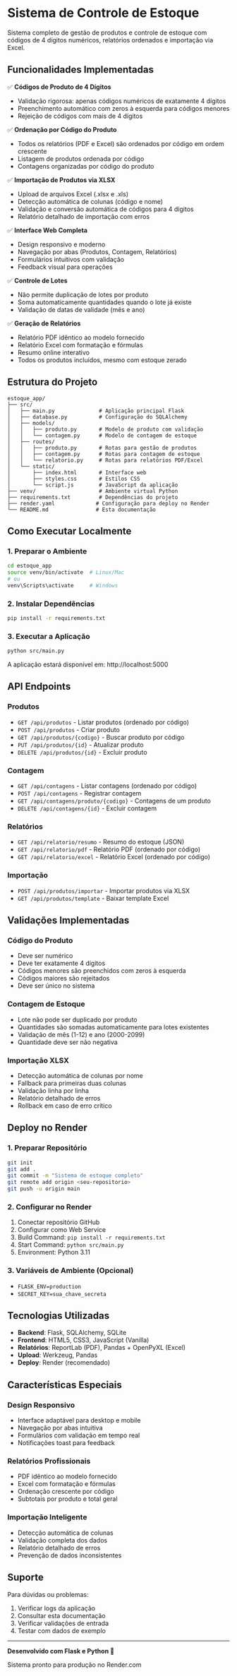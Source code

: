 # Sistema de Controle de Estoque

Sistema completo de gestão de produtos e controle de estoque com códigos de 4 dígitos numéricos, relatórios ordenados e importação via Excel.

## Funcionalidades Implementadas

✅ **Códigos de Produto de 4 Dígitos**
- Validação rigorosa: apenas códigos numéricos de exatamente 4 dígitos
- Preenchimento automático com zeros à esquerda para códigos menores
- Rejeição de códigos com mais de 4 dígitos

✅ **Ordenação por Código do Produto**
- Todos os relatórios (PDF e Excel) são ordenados por código em ordem crescente
- Listagem de produtos ordenada por código
- Contagens organizadas por código do produto

✅ **Importação de Produtos via XLSX**
- Upload de arquivos Excel (.xlsx e .xls)
- Detecção automática de colunas (código e nome)
- Validação e conversão automática de códigos para 4 dígitos
- Relatório detalhado de importação com erros

✅ **Interface Web Completa**
- Design responsivo e moderno
- Navegação por abas (Produtos, Contagem, Relatórios)
- Formulários intuitivos com validação
- Feedback visual para operações

✅ **Controle de Lotes**
- Não permite duplicação de lotes por produto
- Soma automaticamente quantidades quando o lote já existe
- Validação de datas de validade (mês e ano)

✅ **Geração de Relatórios**
- Relatório PDF idêntico ao modelo fornecido
- Relatório Excel com formatação e fórmulas
- Resumo online interativo
- Todos os produtos incluídos, mesmo com estoque zerado

## Estrutura do Projeto

```
estoque_app/
├── src/
│   ├── main.py              # Aplicação principal Flask
│   ├── database.py          # Configuração do SQLAlchemy
│   ├── models/
│   │   ├── produto.py       # Modelo de produto com validação
│   │   └── contagem.py      # Modelo de contagem de estoque
│   ├── routes/
│   │   ├── produto.py       # Rotas para gestão de produtos
│   │   ├── contagem.py      # Rotas para contagem de estoque
│   │   └── relatorio.py     # Rotas para relatórios PDF/Excel
│   └── static/
│       ├── index.html       # Interface web
│       ├── styles.css       # Estilos CSS
│       └── script.js        # JavaScript da aplicação
├── venv/                    # Ambiente virtual Python
├── requirements.txt         # Dependências do projeto
├── render.yaml             # Configuração para deploy no Render
└── README.md               # Esta documentação
```

## Como Executar Localmente

### 1. Preparar o Ambiente
```bash
cd estoque_app
source venv/bin/activate  # Linux/Mac
# ou
venv\Scripts\activate     # Windows
```

### 2. Instalar Dependências
```bash
pip install -r requirements.txt
```

### 3. Executar a Aplicação
```bash
python src/main.py
```

A aplicação estará disponível em: http://localhost:5000

## API Endpoints

### Produtos
- `GET /api/produtos` - Listar produtos (ordenado por código)
- `POST /api/produtos` - Criar produto
- `GET /api/produtos/{codigo}` - Buscar produto por código
- `PUT /api/produtos/{id}` - Atualizar produto
- `DELETE /api/produtos/{id}` - Excluir produto

### Contagem
- `GET /api/contagens` - Listar contagens (ordenado por código)
- `POST /api/contagens` - Registrar contagem
- `GET /api/contagens/produto/{codigo}` - Contagens de um produto
- `DELETE /api/contagens/{id}` - Excluir contagem

### Relatórios
- `GET /api/relatorio/resumo` - Resumo do estoque (JSON)
- `GET /api/relatorio/pdf` - Relatório PDF (ordenado por código)
- `GET /api/relatorio/excel` - Relatório Excel (ordenado por código)

### Importação
- `POST /api/produtos/importar` - Importar produtos via XLSX
- `GET /api/produtos/template` - Baixar template Excel

## Validações Implementadas

### Código do Produto
- Deve ser numérico
- Deve ter exatamente 4 dígitos
- Códigos menores são preenchidos com zeros à esquerda
- Códigos maiores são rejeitados
- Deve ser único no sistema

### Contagem de Estoque
- Lote não pode ser duplicado por produto
- Quantidades são somadas automaticamente para lotes existentes
- Validação de mês (1-12) e ano (2000-2099)
- Quantidade deve ser não negativa

### Importação XLSX
- Detecção automática de colunas por nome
- Fallback para primeiras duas colunas
- Validação linha por linha
- Relatório detalhado de erros
- Rollback em caso de erro crítico

## Deploy no Render

### 1. Preparar Repositório
```bash
git init
git add .
git commit -m "Sistema de estoque completo"
git remote add origin <seu-repositorio>
git push -u origin main
```

### 2. Configurar no Render
1. Conectar repositório GitHub
2. Configurar como Web Service
3. Build Command: `pip install -r requirements.txt`
4. Start Command: `python src/main.py`
5. Environment: Python 3.11

### 3. Variáveis de Ambiente (Opcional)
- `FLASK_ENV=production`
- `SECRET_KEY=sua_chave_secreta`

## Tecnologias Utilizadas

- **Backend**: Flask, SQLAlchemy, SQLite
- **Frontend**: HTML5, CSS3, JavaScript (Vanilla)
- **Relatórios**: ReportLab (PDF), Pandas + OpenPyXL (Excel)
- **Upload**: Werkzeug, Pandas
- **Deploy**: Render (recomendado)

## Características Especiais

### Design Responsivo
- Interface adaptável para desktop e mobile
- Navegação por abas intuitiva
- Formulários com validação em tempo real
- Notificações toast para feedback

### Relatórios Profissionais
- PDF idêntico ao modelo fornecido
- Excel com formatação e fórmulas
- Ordenação crescente por código
- Subtotais por produto e total geral

### Importação Inteligente
- Detecção automática de colunas
- Validação completa dos dados
- Relatório detalhado de erros
- Prevenção de dados inconsistentes

## Suporte

Para dúvidas ou problemas:
1. Verificar logs da aplicação
2. Consultar esta documentação
3. Verificar validações de entrada
4. Testar com dados de exemplo

---

**Desenvolvido com Flask e Python 🐍**

Sistema pronto para produção no Render.com

